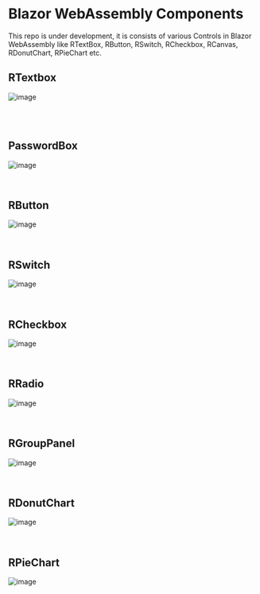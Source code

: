 # Blazor WebAssembly Components
This repo is under development, it is consists of various Controls in Blazor WebAssembly like RTextBox, RButton, RSwitch, RCheckbox, RCanvas, RDonutChart, RPieChart etc.

RTextbox
----------------------------------
![image](https://github.com/user-attachments/assets/7cf6e85c-ce52-4e07-88cd-50484f538d7b)

<br/>
<br/>

PasswordBox
----------------------------------
![image](https://github.com/user-attachments/assets/7c80fb82-017b-4c5b-84b2-619371d90cfe)

<br />

RButton
----------------------------------
![image](https://github.com/user-attachments/assets/cfd18f01-3eda-44fe-ac60-f47ddaa652bf)

<br/>

RSwitch
-----------------------------------
![image](https://github.com/user-attachments/assets/a68a44e6-6852-43ad-8f53-f0f0e8e0b430)

<br />

RCheckbox
-----------------------------------
![image](https://github.com/user-attachments/assets/ff315f4b-0ae2-4f8a-af30-e5c522521444)

<br />

RRadio
-----------------------------------
![image](https://github.com/user-attachments/assets/baffaee3-56d7-4306-9608-fa2c0c44dca6)

<br/>

RGroupPanel
------------------------------------
![image](https://github.com/user-attachments/assets/ebb6d73d-e083-463b-afad-60322a13208f)

<br />

RDonutChart
-------------------------------------
![image](https://github.com/user-attachments/assets/3f20de02-342e-4c01-abda-885b387565f6)


<br/>

RPieChart
--------------------------------------
![image](https://github.com/user-attachments/assets/9ba010f5-1eb3-40c1-9718-5d66ff16831f)


<br/>





